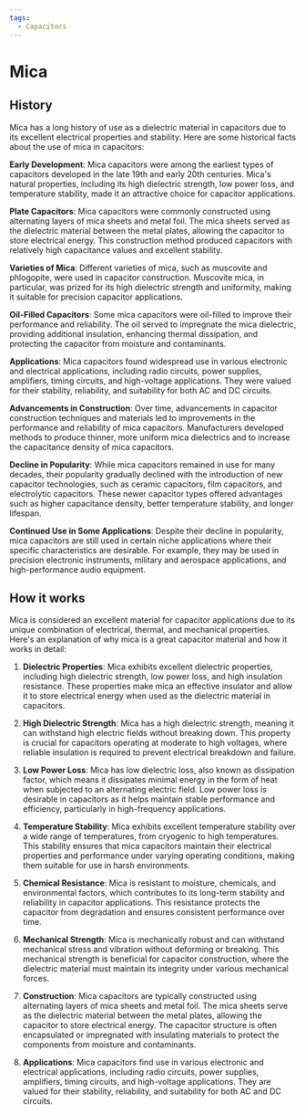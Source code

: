 ```yaml
---
tags:
  - Capacitors
---
```


<head>
    <meta charset="UTF-8">
    <meta name="viewport" content="width=device-width, initial-scale=1.0">
    <meta name="description" content="Welcome to ac-electricity! Here you will learn more about electricity, the different components used to make an electrical circuit as well as their features and use cases.">
    <meta name="keywords" content="alexis carbillet, carbillet, electricity, capacitors, conductors, diodes, electronic, energy source, hardware, home appliances, inductors, insulators, resistors, semi-conductors">
    <meta name="author" content="Alexis Carbillet ">
</head>

# Mica

## History

Mica has a long history of use as a dielectric material in capacitors due to its excellent electrical properties and stability. Here are some historical facts about the use of mica in capacitors:

**Early Development**: Mica capacitors were among the earliest types of capacitors developed in the late 19th and early 20th centuries. Mica's natural properties, including its high dielectric strength, low power loss, and temperature stability, made it an attractive choice for capacitor applications.

**Plate Capacitors**: Mica capacitors were commonly constructed using alternating layers of mica sheets and metal foil. The mica sheets served as the dielectric material between the metal plates, allowing the capacitor to store electrical energy. This construction method produced capacitors with relatively high capacitance values and excellent stability.

**Varieties of Mica**: Different varieties of mica, such as muscovite and phlogopite, were used in capacitor construction. Muscovite mica, in particular, was prized for its high dielectric strength and uniformity, making it suitable for precision capacitor applications.

**Oil-Filled Capacitors**: Some mica capacitors were oil-filled to improve their performance and reliability. The oil served to impregnate the mica dielectric, providing additional insulation, enhancing thermal dissipation, and protecting the capacitor from moisture and contaminants.

**Applications**: Mica capacitors found widespread use in various electronic and electrical applications, including radio circuits, power supplies, amplifiers, timing circuits, and high-voltage applications. They were valued for their stability, reliability, and suitability for both AC and DC circuits.

**Advancements in Construction**: Over time, advancements in capacitor construction techniques and materials led to improvements in the performance and reliability of mica capacitors. Manufacturers developed methods to produce thinner, more uniform mica dielectrics and to increase the capacitance density of mica capacitors.

**Decline in Popularity**: While mica capacitors remained in use for many decades, their popularity gradually declined with the introduction of new capacitor technologies, such as ceramic capacitors, film capacitors, and electrolytic capacitors. These newer capacitor types offered advantages such as higher capacitance density, better temperature stability, and longer lifespan.

**Continued Use in Some Applications**: Despite their decline in popularity, mica capacitors are still used in certain niche applications where their specific characteristics are desirable. For example, they may be used in precision electronic instruments, military and aerospace applications, and high-performance audio equipment.

## How it works

Mica is considered an excellent material for capacitor applications due to its unique combination of electrical, thermal, and mechanical properties. Here's an explanation of why mica is a great capacitor material and how it works in detail:

1. **Dielectric Properties**: Mica exhibits excellent dielectric properties, including high dielectric strength, low power loss, and high insulation resistance. These properties make mica an effective insulator and allow it to store electrical energy when used as the dielectric material in capacitors.

2. **High Dielectric Strength**: Mica has a high dielectric strength, meaning it can withstand high electric fields without breaking down. This property is crucial for capacitors operating at moderate to high voltages, where reliable insulation is required to prevent electrical breakdown and failure.

3. **Low Power Loss**: Mica has low dielectric loss, also known as dissipation factor, which means it dissipates minimal energy in the form of heat when subjected to an alternating electric field. Low power loss is desirable in capacitors as it helps maintain stable performance and efficiency, particularly in high-frequency applications.

4. **Temperature Stability**: Mica exhibits excellent temperature stability over a wide range of temperatures, from cryogenic to high temperatures. This stability ensures that mica capacitors maintain their electrical properties and performance under varying operating conditions, making them suitable for use in harsh environments.

5. **Chemical Resistance**: Mica is resistant to moisture, chemicals, and environmental factors, which contributes to its long-term stability and reliability in capacitor applications. This resistance protects the capacitor from degradation and ensures consistent performance over time.

6. **Mechanical Strength**: Mica is mechanically robust and can withstand mechanical stress and vibration without deforming or breaking. This mechanical strength is beneficial for capacitor construction, where the dielectric material must maintain its integrity under various mechanical forces.

7. **Construction**: Mica capacitors are typically constructed using alternating layers of mica sheets and metal foil. The mica sheets serve as the dielectric material between the metal plates, allowing the capacitor to store electrical energy. The capacitor structure is often encapsulated or impregnated with insulating materials to protect the components from moisture and contaminants.

8. **Applications**: Mica capacitors find use in various electronic and electrical applications, including radio circuits, power supplies, amplifiers, timing circuits, and high-voltage applications. They are valued for their stability, reliability, and suitability for both AC and DC circuits.
